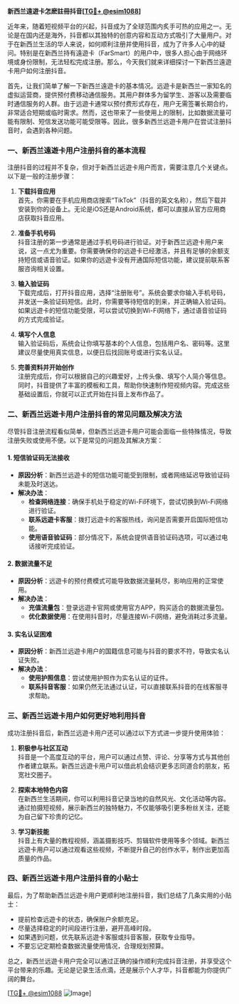 **新西兰遠遊卡怎麽註冊抖音[[TG💪+ @esim1088](https://t.me/s/esim1088)]**

近年来，随着短视频平台的兴起，抖音成为了全球范围内炙手可热的应用之一。无论是在国内还是海外，抖音都以其独特的创意内容和互动方式吸引了大量用户。对于在新西兰生活的华人来说，如何顺利注册并使用抖音，成为了许多人心中的疑问。特别是在新西兰持有遠遊卡（FarSmart）的用户中，很多人担心由于网络环境或身份限制，无法轻松完成注册。那么，今天我们就来详细探讨一下新西兰遠遊卡用户如何注册抖音。

首先，让我们简单了解一下新西兰遠遊卡的基本情况。远遊卡是新西兰一家知名的虚拟运营商，提供预付费移动通信服务。其用户群体多为留学生、游客以及需要临时通信服务的人群。由于远遊卡通常以预付费形式存在，用户无需签署长期合约，非常适合短期或临时需求。然而，这也带来了一些使用上的限制，比如数据流量可能有限制、短信发送功能可能受限等。因此，很多新西兰远遊卡用户在尝试注册抖音时，会遇到各种问题。

### **一、新西兰遠遊卡用户注册抖音的基本流程**

注册抖音的过程并不复杂，但对于新西兰远遊卡用户而言，需要注意几个关键点。以下是一般的注册步骤：

1. **下载抖音应用**  
   首先，你需要在手机应用商店搜索“TikTok”（抖音的英文名称），然后下载并安装到你的设备上。无论是iOS还是Android系统，都可以直接从官方应用商店获取抖音应用。

2. **准备手机号码**  
   抖音注册的第一步通常是通过手机号码进行验证。对于新西兰远遊卡用户来说，这一点尤为重要。你需要确保你的远遊卡已经激活，并且有足够的余额支持短信或语音验证。如果你的远遊卡没有开通国际短信功能，建议提前联系客服咨询相关设置。

3. **输入验证码**  
   下载完成后，打开抖音应用，选择“注册账号”。系统会要求你输入手机号码，并发送一条验证码短信。此时，你需要等待短信的到来，并正确输入验证码。如果远遊卡的短信功能受限，可以尝试切换到Wi-Fi网络下，通过语音验证码的方式完成验证。

4. **填写个人信息**  
   输入验证码后，系统会让你填写基本的个人信息，包括用户名、密码等。这里建议尽量使用真实信息，以便日后找回账号或进行实名认证。

5. **完善资料并开始创作**  
   注册完成后，你可以根据自己的兴趣爱好，上传头像、填写个人简介等信息。同时，抖音提供了丰富的模板和工具，帮助你快速制作短视频内容。完成这些基础设置后，你就可以正式开始在抖音上发布作品了。

### **二、新西兰远遊卡用户注册抖音的常见问题及解决方法**

尽管抖音注册流程看似简单，但新西兰远遊卡用户可能会面临一些特殊情况，导致注册失败或使用不便。以下是常见的问题及其解决方案：

#### **1. 短信验证码无法接收**
   - **原因分析**：新西兰远遊卡的短信功能可能受到限制，或者网络延迟导致验证码未能及时送达。
   - **解决办法**：
     - **检查网络连接**：确保手机处于稳定的Wi-Fi环境下，尝试切换到Wi-Fi网络进行验证。
     - **联系远遊卡客服**：拨打远遊卡的客服热线，询问是否需要开启国际短信功能。
     - **使用语音验证码**：部分情况下，系统会提供语音验证码选项，可以通过电话接听完成验证。

#### **2. 数据流量不足**
   - **原因分析**：远遊卡的预付费模式可能导致数据流量耗尽，影响应用的正常使用。
   - **解决办法**：
     - **充值流量包**：登录远遊卡官网或使用官方APP，购买适合的数据流量包。
     - **优化数据使用**：在使用抖音时，尽量连接Wi-Fi网络，避免消耗过多流量。

#### **3. 实名认证困难**
   - **原因分析**：新西兰远遊卡用户的国籍信息可能与抖音的要求不符，导致实名认证失败。
   - **解决办法**：
     - **使用护照信息**：尝试使用护照作为实名认证的证件。
     - **联系抖音客服**：如果仍然无法通过认证，可以直接联系抖音的在线客服寻求帮助。

### **三、新西兰远遊卡用户如何更好地利用抖音**

成功注册抖音后，新西兰远遊卡用户还可以通过以下方式进一步提升使用体验：

1. **积极参与社区互动**  
   抖音是一个高度互动的平台，用户可以通过点赞、评论、分享等方式与其他创作者建立联系。新西兰远遊卡用户可以借此机会结识更多志同道合的朋友，拓宽社交圈子。

2. **探索本地特色内容**  
   在新西兰生活期间，你可以利用抖音记录当地的自然风光、文化活动等内容。通过拍摄短视频，展示新西兰的独特魅力，不仅能够吸引更多粉丝关注，还能为自己留下珍贵的记忆。

3. **学习新技能**  
   抖音上有大量的教程视频，涵盖摄影技巧、剪辑软件使用等多个领域。新西兰远遊卡用户可以通过观看这些视频，不断提升自己的创作水平，制作出更加高质量的作品。

### **四、新西兰远遊卡用户注册抖音的小贴士**

最后，为了帮助新西兰远遊卡用户更顺利地注册抖音，我们总结了几条实用的小贴士：

- 提前检查远遊卡的状态，确保账户余额充足。
- 尽量选择稳定的时间段进行注册，避开高峰时段。
- 如果遇到问题，优先联系远遊卡客服或抖音客服，获取专业指导。
- 不要忘记定期检查数据流量使用情况，合理规划预算。

总之，新西兰远遊卡用户完全可以通过正确的操作顺利完成抖音注册，并享受这个平台带来的乐趣。无论是记录生活点滴，还是展示个人才华，抖音都能为你提供广阔的舞台。

[[TG💪+ @esim1088](https://t.me/s/esim1088) ![Image](https://i.postimg.cc/4NQfJmqS/Snipaste-2025-05-13-00-14-12.png)]